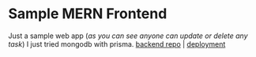 # Sample MERN Frontend

Just a sample web app (*as you can see anyone can update or delete any task*) I just tried mongodb with prisma. [backend repo](https://github.com/Jiseeeh/sample-mern-backend) | [deployment](https://sample-mern-fe.vercel.app/)
